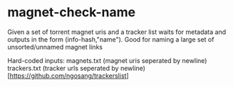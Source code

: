 # magnet-check-name

Given a set of torrent magnet uris and a tracker list waits for metadata and outputs in the form (info-hash,"name"). Good for naming a large set of unsorted/unnamed magnet links

Hard-coded inputs:
magnets.txt (magnet uris seperated by newline)
trackers.txt (tracker urls seperated by newline) [https://github.com/ngosang/trackerslist]
